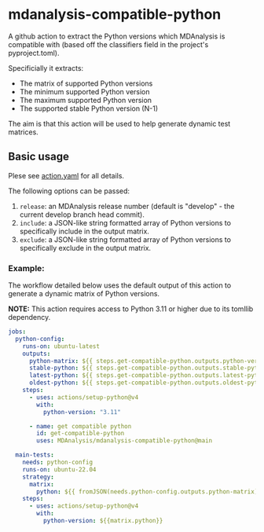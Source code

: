 # mdanalysis-compatible-python

A github action to extract the Python versions which MDAnalysis
is compatible with (based off the classifiers field in the project's
pyproject.toml).

Specificially it extracts:
  * The matrix of supported Python versions
  * The minimum supported Python version
  * The maximum supported Python version
  * The supported stable Python version (N-1)

The aim is that this action will be used to help generate
dynamic test matrices.

## Basic usage

Plese see [action.yaml]() for all details.

The following options can be passed:

1. `release`: an MDAnalysis release number (default is "develop" - the current develop branch head commit).
2. `include`: a JSON-like string formatted array of Python versions to specifically include in the output matrix.
3. `exclude`: a JSON-like string formatted array of Python versions to specifically exclude in the output matrix.


### Example:

The workflow detailed below uses the default output of this action to generate a dynamic matrix of Python versions.

**NOTE:** This action requires access to Python 3.11 or higher due to its tomllib dependency.

```yaml
jobs:
  python-config:
    runs-on: ubuntu-latest
    outputs:
      python-matrix: ${{ steps.get-compatible-python.outputs.python-versions }}
      stable-python: ${{ steps.get-compatible-python.outputs.stable-python }}
      latest-python: ${{ steps.get-compatible-python.outputs.latest-python }}
      oldest-python: ${{ steps.get-compatible-python.outputs.oldest-python }}
    steps:
      - uses: actions/setup-python@v4
        with:
          python-version: "3.11"

      - name: get compatible python
        id: get-compatible-python
        uses: MDAnalysis/mdanalysis-compatible-python@main

  main-tests:
    needs: python-config
    runs-on: ubuntu-22.04
    strategy:
      matrix:
        python: ${{ fromJSON(needs.python-config.outputs.python-matrix) }}
    steps:
      - uses: actions/setup-python@v4
        with:
          python-version: ${{matrix.python}}
```
